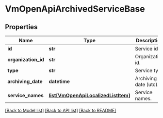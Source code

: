 # VmOpenApiArchivedServiceBase

## Properties
Name | Type | Description | Notes
------------ | ------------- | ------------- | -------------
**id** | **str** | Service id. | [optional] 
**organization_id** | **str** | Organization id. | [optional] 
**type** | **str** | Service type | [optional] 
**archiving_date** | **datetime** | Archiving date (utc). | [optional] 
**service_names** | [**list[VmOpenApiLocalizedListItem]**](VmOpenApiLocalizedListItem.md) | Service names. | [optional] 

[[Back to Model list]](../README.md#documentation-for-models) [[Back to API list]](../README.md#documentation-for-api-endpoints) [[Back to README]](../README.md)

